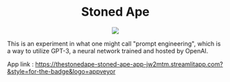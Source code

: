 <div align="center"> 
  <h1 align ="center">Stoned Ape</h1>
 
  <img src="https://img.shields.io/badge/-Python-red"></div>

This is an experiment in what one might call "prompt engineering", which is a way to utilize GPT-3, a neural network trained and hosted by OpenAI.

App link : https://thestonedape-stoned-ape-app-jw2mtm.streamlitapp.com?&style=for-the-badge&logo=appveyor
